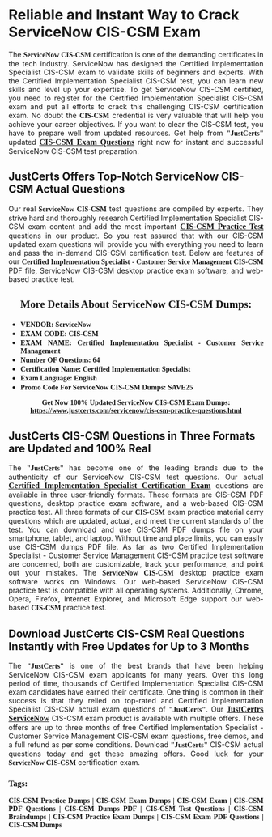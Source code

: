 <h1><strong>Reliable and Instant Way to Crack ServiceNow CIS-CSM Exam</strong></h1>

<p style="text-align: justify;">The <span style="font-family:Georgia,serif;"><strong>ServiceNow CIS-CSM</strong></span> certification is one of the demanding certificates in the tech industry. ServiceNow has designed the Certified Implementation Specialist CIS-CSM exam to validate skills of beginners and experts. With the Certified Implementation Specialist CIS-CSM test, you can learn new skills and level up your expertise. To get ServiceNow CIS-CSM certified, you need to register for the Certified Implementation Specialist CIS-CSM exam and put all efforts to crack this challenging CIS-CSM certification exam. No doubt the <span style="font-family:Georgia,serif;"><strong> CIS-CSM</strong></span> credential is very valuable that will help you achieve your career objectives. If you want to clear the CIS-CSM test, you have to prepare well from updated resources. Get help from <span style="font-size:14px;"><span style="font-family:Georgia,serif;"><strong>"JustCerts"</strong></span></span> updated <a href="https://www.justcerts.com/servicenow/cis-csm-practice-questions.html"><span style="font-size:16px;"><span style="font-family:Georgia,serif;"><strong>CIS-CSM Exam Questions</strong></span></span></a> right now for instant and successful ServiceNow CIS-CSM test preparation.</p>

<h2><strong>JustCerts Offers Top-Notch ServiceNow CIS-CSM Actual Questions </strong></h2>

<p style="text-align: justify;">Our real <span style="font-family:Georgia,serif;"><strong>ServiceNow CIS-CSM</strong></span> test questions are compiled by experts. They strive hard and thoroughly research Certified Implementation Specialist CIS-CSM exam content and add the most important <a href="https://www.justcerts.com/servicenow/cis-csm-practice-questions.html"><span style="font-size:16px;"><span style="font-family:Georgia,serif;"><strong>CIS-CSM Practice Test</strong></span></span></a> questions in our product. So you rest assured that with our CIS-CSM updated exam questions will provide you with everything you need to learn and pass the in-demand CIS-CSM certification test. Below are features of our <span style="font-family:Georgia,serif;"><strong>Certified Implementation Specialist - Customer Service Management CIS-CSM</strong></span> PDF file, ServiceNow CIS-CSM desktop practice exam software, and web-based practice test.</p>

<h2 style="text-align: center;"><strong><span style="font-family:Georgia,serif;">More Details About ServiceNow CIS-CSM Dumps:</span></strong></h2>

<ul>
	<li style="text-align: justify;"><span style="font-size:14px;"><span style="font-family:Georgia,serif;"><strong>VENDOR: ServiceNow</strong></span></span></li>
	<li style="text-align: justify;"><span style="font-size:14px;"><span style="font-family:Georgia,serif;"><strong>EXAM CODE: CIS-CSM</strong></span></span></li>
	<li style="text-align: justify;"><span style="font-size:14px;"><span style="font-family:Georgia,serif;"><strong>EXAM NAME: Certified Implementation Specialist - Customer Service Management</strong></span></span></li>
	<li style="text-align: justify;"><span style="font-size:14px;"><span style="font-family:Georgia,serif;"><strong>Number OF Questions: 64</strong></span></span></li>
	<li style="text-align: justify;"><span style="font-size:14px;"><span style="font-family:Georgia,serif;"><strong>Certification Name: Certified Implementation Specialist</strong></span></span></li>
	<li style="text-align: justify;"><span style="font-size:14px;"><span style="font-family:Georgia,serif;"><strong>Exam Language: English</strong></span></span></li>
	<li style="text-align: justify;"><span style="font-size:14px;"><span style="font-family:Georgia,serif;"><strong>Promo Code For ServiceNow CIS-CSM Dumps: SAVE25</strong></span></span></li>
</ul>

<p style="text-align: center;"><strong><span style="font-family:Georgia,serif;"><span style="font-size:14px;">Get Now 100% Updated ServiceNow CIS-CSM Exam Dumps:</span> <a href="https://www.justcerts.com/servicenow/cis-csm-practice-questions.html">https://www.justcerts.com/servicenow/cis-csm-practice-questions.html</a></span></strong></p>

<h2><strong>JustCerts CIS-CSM Questions in Three Formats are Updated and 100% Real</strong></h2>

<p style="text-align: justify;">The <span style="font-size:14px;"><span style="font-family:Georgia,serif;"><strong>"JustCerts"</strong></span></span> has become one of the leading brands due to the authenticity of our ServiceNow CIS-CSM test questions. Our actual <a href="https://www.justcerts.com/servicenow/certified-implementation-specialist-certification-exams.html"><span style="font-size:16px;"><span style="font-family:Georgia,serif;"><strong>Certified Implementation Specialist Certification Exam</strong></span></span></a> questions are available in three user-friendly formats. These formats are CIS-CSM PDF questions, desktop practice exam software, and a web-based CIS-CSM practice test. All three formats of our <strong><span style="font-family:Georgia,serif;"> CIS-CSM</span></strong> exam practice material carry questions which are updated, actual, and meet the current standards of the test. You can download and use CIS-CSM PDF dumps file on your smartphone, tablet, and laptop. Without time and place limits, you can easily use CIS-CSM dumps PDF file. As far as two Certified Implementation Specialist - Customer Service Management CIS-CSM practice test software are concerned, both are customizable, track your performance, and point out your mistakes. The <span style="font-family:Georgia,serif;"><strong>ServiceNow CIS-CSM</strong></span> desktop practice exam software works on Windows. Our web-based ServiceNow CIS-CSM practice test is compatible with all operating systems. Additionally, Chrome, Opera, Firefox, Internet Explorer, and Microsoft Edge support our web-based <span style="font-family:Georgia,serif;"><strong>CIS-CSM </strong></span> practice test.</p>

<h2><strong>Download JustCerts CIS-CSM Real Questions Instantly with Free Updates for Up to 3 Months</strong></h2>

<p style="text-align: justify;">The <span style="font-family:Georgia,serif;"><span style="font-size:14px;"><strong>"JustCerts"</strong></span></span> is one of the best brands that have been helping ServiceNow CIS-CSM exam applicants for many years. Over this long period of time, thousands of Certified Implementation Specialist CIS-CSM exam candidates have earned their certificate. One thing is common in their success is that they relied on top-rated and Certified Implementation Specialist CIS-CSM actual exam questions of <span style="font-family:Georgia,serif;"><span style="font-size:14px;"><strong>"JustCerts"</strong></span></span>. Our <a href="https://www.justcerts.com/servicenow-certification-exams.html"><span style="font-size:16px;"><span style="font-family:Georgia,serif;"><strong>JustCertrs ServiceNow</strong></span></span></a> CIS-CSM exam product is available with multiple offers. These offers are up to three months of free Certified Implementation Specialist - Customer Service Management CIS-CSM exam questions, free demos, and a full refund as per some conditions. Download <span style="font-family:Georgia,serif;"><span style="font-size:14px;"><strong>"JustCerts"</strong></span></span> CIS-CSM actual questions today and get these amazing offers. Good luck for your <span style="font-family:Georgia,serif;"><strong>ServiceNow CIS-CSM</strong></span> certification exam.</p>

<h3 style="text-align: justify;"><span style="font-family:Georgia,serif;"><strong>Tags:</strong></span></h3>

<p style="text-align: justify;"><span style="font-family:Georgia,serif;"><strong>CIS-CSM Practice Dumps | CIS-CSM Exam Dumps | CIS-CSM Exam | CIS-CSM PDF Questions | CIS-CSM Dumps PDF | CIS-CSM Test Questions | CIS-CSM Braindumps | CIS-CSM Practice Exam Dumps | CIS-CSM Exam PDF Questions | CIS-CSM Dumps</strong></span></p>
